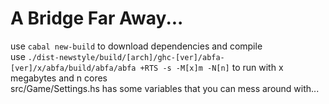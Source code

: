# A Bridge Far Away...

use `cabal new-build` to download dependencies and compile  
use `./dist-newstyle/build/[arch]/ghc-[ver]/abfa-[ver]/x/abfa/build/abfa/abfa +RTS -s -M[x]m -N[n]` to run with x megabytes and n cores  
src/Game/Settings.hs has some variables that you can mess around with...
